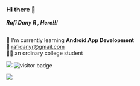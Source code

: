 ### Hi there 👋

***Rafi Dany R , Here!!!***
##
:seedling: I'm currently learning **Android App Development** \
:email: rafidanyr@gmail.com \
:student: an ordinary college student

![](https://komarev.com/ghpvc/?username=RadRasyad&color=blue)  ![visitor badge](https://visitor-badge.glitch.me/badge?page_id=radrasyad.visitor-badge)

![](https://github-readme-stats-eight-theta.vercel.app/api/top-langs/?username=RadRasyad&layout=compact&langs_count=8&theme=algolia")
